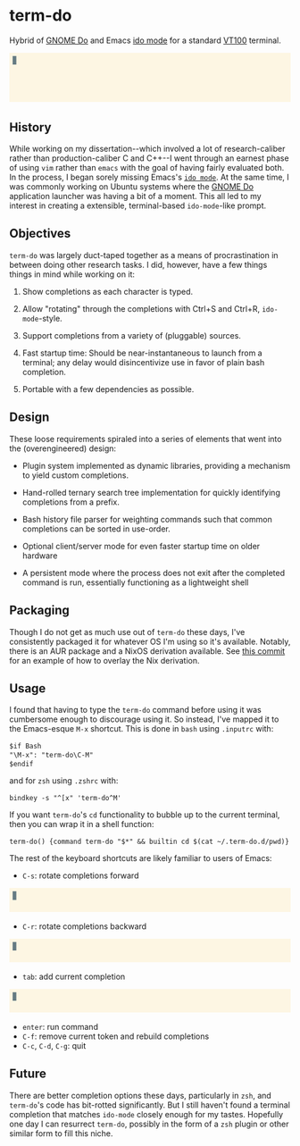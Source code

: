 # term-do

Hybrid of [GNOME Do][1] and Emacs [ido mode][2] for a standard
[VT100][3] terminal.

![Demo of term-do in action](img/demo.gif)

## History

While working on my dissertation--which involved a lot of
research-caliber rather than production-caliber C and C++--I went
through an earnest phase of using `vim` rather than `emacs` with the
goal of having fairly evaluated both. In the process, I began sorely
missing Emacs's [`ido mode`][2]. At the same time, I was commonly
working on Ubuntu systems where the [GNOME Do][1] application launcher
was having a bit of a moment. This all led to my interest in creating
a extensible, terminal-based `ido-mode`-like prompt.

## Objectives

`term-do` was largely duct-taped together as a means of
procrastination in between doing other research tasks. I did, however,
have a few things things in mind while working on it:

1. Show completions as each character is typed.

2. Allow "rotating" through the completions with Ctrl+S and Ctrl+R,
   `ido-mode`-style.

3. Support completions from a variety of (pluggable) sources.

4. Fast startup time: Should be near-instantaneous to launch from a
   terminal; any delay would disincentivize use in favor of plain bash
   completion.

5. Portable with a few dependencies as possible.

## Design

These loose requirements spiraled into a series of elements that went
into the (overengineered) design:

- Plugin system implemented as dynamic libraries, providing a
  mechanism to yield custom completions.

- Hand-rolled ternary search tree implementation for quickly
  identifying completions from a prefix.

- Bash history file parser for weighting commands such that common
  completions can be sorted in use-order.

- Optional client/server mode for even faster startup time on older
  hardware

- A persistent mode where the process does not exit after the
  completed command is run, essentially functioning as a lightweight
  shell

## Packaging

Though I do not get as much use out of `term-do` these days, I've
consistently packaged it for whatever OS I'm using so it's
available. Notably, there is an AUR package and a NixOS derivation
available. See [this commit][4] for an example of how to overlay the
Nix derivation.

## Usage

I found that having to type the `term-do` command before using it was
cumbersome enough to discourage using it. So instead, I've mapped it
to the Emacs-esque `M-x` shortcut. This is done in `bash` using
`.inputrc` with:

    $if Bash
    "\M-x": "term-do\C-M"
    $endif

and for `zsh` using `.zshrc` with:

    bindkey -s "^[x" 'term-do^M'

If you want `term-do`'s `cd` functionality to bubble up to the current
terminal, then you can wrap it in a shell function:

    term-do() {command term-do "$*" && builtin cd $(cat ~/.term-do.d/pwd)}

The rest of the keyboard shortcuts are likely familiar to users of Emacs:

- `C-s`: rotate completions forward

![C-s](img/rotate-forward.gif)

- `C-r`: rotate completions backward

![C-r](img/rotate-backward.gif)

- `tab`: add current completion

![tab](img/tab.gif)

- `enter`: run command
- `C-f`: remove current token and rebuild completions
- `C-c`, `C-d`, `C-g`: quit

## Future

There are better completion options these days, particularly in `zsh`,
and `term-do`'s code has bit-rotted significantly. But I still haven't
found a terminal completion that matches `ido-mode` closely enough for
my tastes. Hopefully one day I can resurrect `term-do`, possibly in
the form of a `zsh` plugin or other similar form to fill this niche.

[1]: https://en.wikipedia.org/wiki/GNOME_Do
[2]: https://www.emacswiki.org/emacs/InteractivelyDoThings
[3]: https://en.wikipedia.org/wiki/VT100
[4]: https://github.com/malloc47/config/commit/50710ddc70d893afc727f27c2d273d3b2fc049ce
